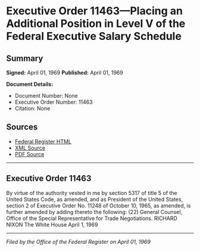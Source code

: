 # Executive Order 11463—Placing an Additional Position in Level V of the Federal Executive Salary Schedule

## Summary

**Signed:** April 01, 1969
**Published:** April 01, 1969

**Document Details:**
- Document Number: None
- Executive Order Number: 11463
- Citation: None

## Sources
- [Federal Register HTML](https://www.presidency.ucsb.edu/documents/executive-order-11463-placing-additional-position-level-v-the-federal-executive-salary)
- [XML Source](None)
- [PDF Source](None)

---

## Executive Order 11463

By virtue of the authority vested in me by section 5317 of title 5 of the United States Code, as amended, and as President of the United States, section 2 of Executive Order No. 11248 of October 10, 1965, as amended, is further amended by adding thereto the following:
    (22) General Counsel, Office of the Special Representative for Trade Negotiations.
RICHARD NIXON
The White House
April 1, 1969

---

*Filed by the Office of the Federal Register on April 01, 1969*
